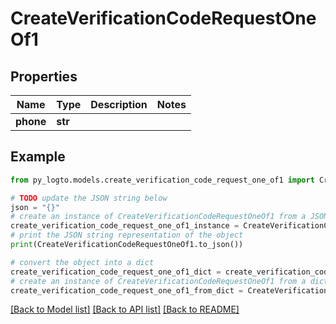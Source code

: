 # CreateVerificationCodeRequestOneOf1


## Properties

Name | Type | Description | Notes
------------ | ------------- | ------------- | -------------
**phone** | **str** |  | 

## Example

```python
from py_logto.models.create_verification_code_request_one_of1 import CreateVerificationCodeRequestOneOf1

# TODO update the JSON string below
json = "{}"
# create an instance of CreateVerificationCodeRequestOneOf1 from a JSON string
create_verification_code_request_one_of1_instance = CreateVerificationCodeRequestOneOf1.from_json(json)
# print the JSON string representation of the object
print(CreateVerificationCodeRequestOneOf1.to_json())

# convert the object into a dict
create_verification_code_request_one_of1_dict = create_verification_code_request_one_of1_instance.to_dict()
# create an instance of CreateVerificationCodeRequestOneOf1 from a dict
create_verification_code_request_one_of1_from_dict = CreateVerificationCodeRequestOneOf1.from_dict(create_verification_code_request_one_of1_dict)
```
[[Back to Model list]](../README.md#documentation-for-models) [[Back to API list]](../README.md#documentation-for-api-endpoints) [[Back to README]](../README.md)


